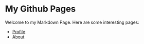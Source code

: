 # My Github Pages

Welcome to my Markdown Page. Here are some interesting pages:

- [Profile](profile.md)
- [About](about.md)
